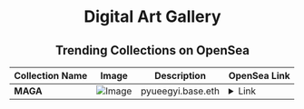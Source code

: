 <div align="center">

# Digital Art Gallery

## Trending Collections on OpenSea

| Collection Name                       | Image                                                                                     | Description                       | OpenSea Link                                                                                          |
|---------------------------------------|-------------------------------------------------------------------------------------------|-----------------------------------|--------------------------------------------------------------------------------------------------------|
| **MAGA** | ![Image](https://i.seadn.io/s/raw/files/946fcf269474fe40d7528dc9a6d78ffa.jpg?w=500&auto=format?w=200&auto=format) | pyueegyi.base.eth | <details><summary>Link</summary>[MAGA](https://opensea.io/collection/maga-102)</details> |

</div>